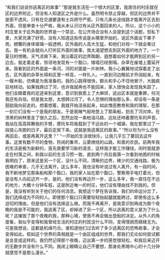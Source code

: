 “和我们说说你逃离区的故事”
“那是我生活在一个很大的区里，我居住的村庄就在区的边界附近，但没有人知道区之外是什么。虽然明令禁止穿越，但区的边界并不是密不透风，只有在交通要道有士兵把守严密。只有几条长途线路才能离开区去到外面，但是审查十分严格，我从未认识过有从区外面回来的人。所以，这个小小的村庄里关于区外面的世界是一个禁忌，在公开场合没有人会提到这个话题，但私下里，大家充满了好奇。没有人知道这些传说是从哪里开始的，说区外面会下果子雨，螃蟹的身体玻璃一般透明，区外面的人高大生猛，和他们对视一下就会晕过去。我一有机会就向人打听区外面的故事，我太渴望想去到区外面的地方了。一个夏日的傍晚，天气凉爽下来，我沿着区的边界踟蹰，遐想着如何才能跨到区的另一边去。我走着走着，惊讶地发现有一个豁口，矮墙已经倒塌，杂草在废墟上蔓延开来。我看到区的外面是一条河，河的对面是一片树林。我小心翼翼地试探着走了出去，区外面的杂草长得和区里一样高，一样扎人。一直到河边眼前才开阔起来，有一艘木船，仿佛是为我准备的。我的心跳得很快，额头和手心不住地冒汗，大脑疯狂地转动。如果我跨过了河，也许我就再也不能回来，家人很快会发现我失踪了，他们会跟着我的足迹来到这里，意识到我惹上了大麻烦，逃出区本就是重罪，何况我还有兵役。但是我太想，太想跨过河了。令人恐惧的理由那么多，却没有一条是鼓励我向前走的。想着想着，我就开始沮丧起来，如此憎恶教育和我的理智，在那一刻它们没有一个是我的朋友。于是我赌气般地登上了那条船，划去了河对岸。在漆黑的树林里走了很久之后，忽然出现一条柏油马路，远处还响着摩托车的声音。我站在高高挥舞我的手臂，摩托车将我载到了不远处的一个城镇，我在那里过了一段提心吊胆的日子，最后定居下来。这就是我逃离区的故事。”
“所以你为什么没有再回去，或是再离开这里？”
“一开始的生活很快乐，让我几乎忘了要回去这件事。这里有数不尽的食物，热闹的集市，云雾缭绕的山路，和善的农民。前两年我的生活是极为新鲜的，首先我要学习新的语言，这样我才能工作赚钱，闲时我就游走在村落之间，和我以前的生活习惯一致。直到两个月后我第一次看到地图的时候我明白了，原来这是另一个区，没什么不同，清晰的边界，稀少的交通线路，极为困难的审查，几乎无法离开。这么多年，我也没有听说过有人离开。有一段时间，我不断地梦见那条船和那个豁口，我的家人站在那个豁口，警察用手电打着光，但是没有人向前迈开一步，是的，他们没有再迈开一步，这么多年，我一直住在不远的地方，大概十分钟车程，这是附近唯一的村庄，他们没有理由找不到我的。但是，我没有听到关于他们的任何消息。我想这个梦在告诉我，我们的命运分岔了，我们选择成为不同的人。即使那个豁口只需要轻轻抬起腿就能跨过，即使有这么多迫切的理由，但是他们没有选择这么做。而我不再离开，是我意识到再成为那个夜晚的我是不可能的，我逃离了区，却掉进了另一个区，所以逃离的意义是为了什么呢？这摧毁了那个夜晚的我，那种心境，使我不再会做出登船的决定。从外人的角度看，我似乎变得和我曾经生活的村庄的村民没什么不同，变得懦弱而碌碌无为。可是我想说，这都是机缘巧合。谁知道他们过去听了多少逃离区的恐怖故事，才会变得如此。假如这个世界的真相就是一个由区组成的世界，那我们无论如何尝试都是会变成这样的。我仍然记得那个夜晚，迈出第一步的感觉很轻松，和我后来迈开的无数步并没有什么不同。我闭上眼睛让自己不要想，那身处黑暗中心的十几分钟就感觉不是那么漫长。”